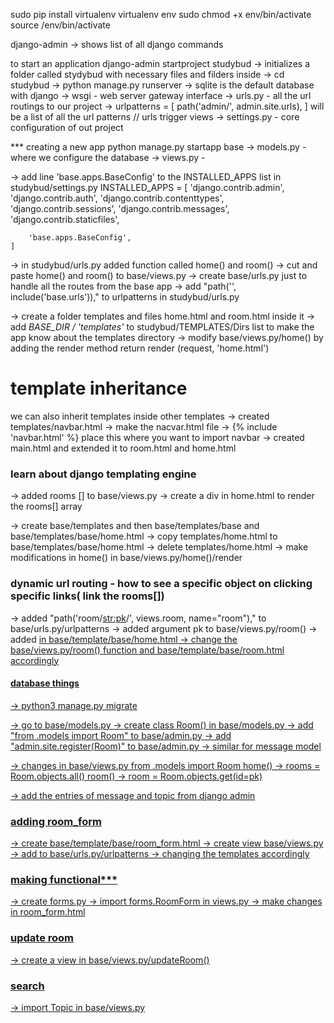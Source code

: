sudo pip install virtualenv
virtualenv env
sudo chmod +x env/bin/activate
source /env/bin/activate

django-admin -> shows list of all django commands

to start an application 
django-admin startproject studybud
-> initializes a folder called stydybud with necessary files and filders inside
-> cd studybud
-> python manage.py runserver
-> sqlite is the default database with django
-> wsgi - web server gateway interface
-> urls.py - all the url routings to our project
    ->  urlpatterns = [
            path('admin/', admin.site.urls),
        ]
        will be a list of all the url patterns
        // urls trigger views
-> settings.py - core configuration of out project

*** creating a new app
python manage.py startapp base
-> models.py - where we configure the database
-> views.py - 

-> add line 'base.apps.BaseConfig' to the INSTALLED_APPS list in studybud/settings.py 
    INSTALLED_APPS = [
        'django.contrib.admin',
        'django.contrib.auth',
        'django.contrib.contenttypes',
        'django.contrib.sessions',
        'django.contrib.messages',
        'django.contrib.staticfiles',

        'base.apps.BaseConfig',
    ]

-> in studybud/urls.py
    added function called home() and room()
-> cut and paste home() and room() to base/views.py
-> create base/urls.py just to handle all the routes from the base app
-> add "path('', include('base.urls'))," to urlpatterns in studybud/urls.py

-> create a folder templates and files home.html and room.html inside it
-> add  *BASE_DIR / 'templates'* to studybud/TEMPLATES/Dirs list
    to make the app know about the templates directory
-> modify base/views.py/home() by adding the render method
    return render (request, 'home.html')

# template inheritance
we can also inherit templates inside other templates
-> created templates/navbar.html
-> make the nacvar.html file
-> {% include 'navbar.html' %} place this where you want to import navbar
-> created main.html and extended it to room.html and home.html

### learn about django templating engine

-> added rooms [] to base/views.py
-> create a div in home.html to render the rooms[] array

-> create base/templates and then base/templates/base and base/templates/base/home.html
-> copy templates/home.html to base/templates/base/home.html
-> delete templates/home.html 
-> make modifications in home() in base/views.py/home()/render

### dynamic url routing - how to see a specific object on clicking specific links( link the rooms[])
-> added "path('room/<str:pk>/', views.room, name="room")," to base/urls.py/urlpatterns
-> added argument pk to base/views.py/room()
-> added <a href="room/{{room.id}}"> in base/template/base/home.html
-> change the base/views.py/room() function  and base/template/base/room.html accordingly

#### database things
-> python3 manage.py migrate

-> go to base/models.py
-> create class Room() in base/models.py
-> add "from .models import Room" to base/admin.py
-> add "admin.site.register(Room)" to base/admin.py
-> similar for message model

-> changes in base/views.py
    from .models import Room
    home() -> rooms = Room.objects.all()
    room() -> room = Room.objects.get(id=pk)

-> add the entries of message and topic from django admin

### adding room_form
-> create base/template/base/room_form.html
-> create view base/views.py
-> add to base/urls.py/urlpatterns
-> changing the templates accordingly

### making functional*** 
-> create forms.py
-> import forms.RoomForm in views.py
-> make changes in room_form.html

### update room
-> create a view in base/views.py/updateRoom()


### search 

-> import Topic in base/views.py